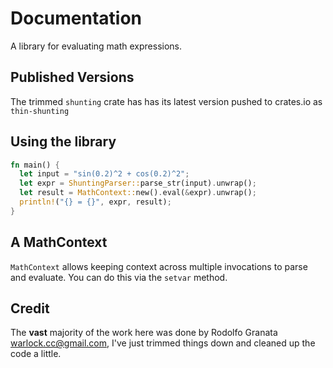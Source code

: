 # Documentation

A library for evaluating math expressions.

## Published Versions

The trimmed `shunting` crate has has its latest version pushed to crates.io as `thin-shunting`

## Using the library

```rust
fn main() {
  let input = "sin(0.2)^2 + cos(0.2)^2";
  let expr = ShuntingParser::parse_str(input).unwrap();
  let result = MathContext::new().eval(&expr).unwrap();
  println!("{} = {}", expr, result);
}
```

## A MathContext

`MathContext` allows keeping context across multiple invocations to parse and evaluate. You can do this via the `setvar` method.

## Credit

The **vast** majority of the work here was done by Rodolfo Granata <warlock.cc@gmail.com>, I've just trimmed things down and cleaned up the code a little.